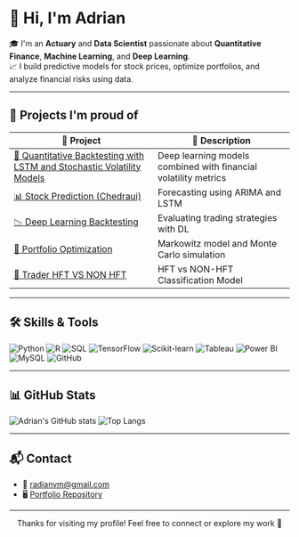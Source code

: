 # 👋 Hi, I'm Adrian

🎓 I'm an **Actuary** and **Data Scientist** passionate about **Quantitative Finance**, **Machine Learning**, and **Deep Learning**.  
📈 I build predictive models for stock prices, optimize portfolios, and analyze financial risks using data.

---

## 🚀 Projects I'm proud of

| 🔧 Project | 📌 Description |
|-----------|----------------|
| [🧪 Quantitative Backtesting with LSTM and Stochastic Volatility Models](https://github.com/ADRIANVM117/data-science-portfolio/tree/main/GE_STOCK_STATS_AND_PREDICTIVE_MODEL) | Deep learning models combined with financial volatility metrics |
| [📊 Stock Prediction (Chedraui)](https://github.com/ADRIANVM117/data-science-portfolio/tree/main/Prediction_of_Chedraui's_stock_using_time_series) | Forecasting using ARIMA and LSTM |
| [📉 Deep Learning Backtesting](https://github.com/ADRIANVM117/data-science-portfolio/tree/main/Backtesting) | Evaluating trading strategies with DL |
| [💼 Portfolio Optimization](https://github.com/ADRIANVM117/data-science-portfolio/tree/main/Investment_Markowitz) | Markowitz model and Monte Carlo simulation |
| [🧪 Trader HFT VS NON HFT](https://github.com/ADRIANVM117/data-science-portfolio/tree/main/clasificacion_TRADERS_HFT_VS_NON_HFT) | HFT vs NON-HFT Classification Model   |
---

## 🛠️ Skills & Tools

![Python](https://img.shields.io/badge/Python-3776AB?style=for-the-badge&logo=python&logoColor=white)
![R](https://img.shields.io/badge/R-276DC3?style=for-the-badge&logo=r&logoColor=white)
![SQL](https://img.shields.io/badge/SQL-336791?style=for-the-badge&logo=postgresql&logoColor=white)
![TensorFlow](https://img.shields.io/badge/TensorFlow-FF6F00?style=for-the-badge&logo=tensorflow&logoColor=white)
![Scikit-learn](https://img.shields.io/badge/Scikit--learn-F7931E?style=for-the-badge&logo=scikit-learn&logoColor=white)
![Tableau](https://img.shields.io/badge/Tableau-E97627?style=for-the-badge&logo=tableau&logoColor=white)
![Power BI](https://img.shields.io/badge/PowerBI-F2C811?style=for-the-badge&logo=powerbi&logoColor=black)
![MySQL](https://img.shields.io/badge/MySQL-005C84?style=for-the-badge&logo=mysql&logoColor=white)
![GitHub](https://img.shields.io/badge/GitHub-181717?style=for-the-badge&logo=github&logoColor=white)

---

## 📊 GitHub Stats

![Adrian's GitHub stats](https://github-readme-stats.vercel.app/api?username=ADRIANVM117&show_icons=true&theme=dark&count_private=true)
![Top Langs](https://github-readme-stats.vercel.app/api/top-langs/?username=ADRIANVM117&layout=compact&theme=dark)

---

## 📬 Contact

- 📧 radianvm@gmail.com  
- 🖥️ [Portfolio Repository](https://github.com/ADRIANVM117/data-science-portfolio)

---

<p align="center">
  Thanks for visiting my profile! Feel free to connect or explore my work 🚀
</p>
